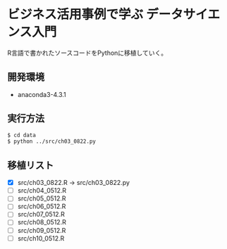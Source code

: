 # ビジネス活用事例で学ぶ データサイエンス入門

R言語で書かれたソースコードをPythonに移植していく。

## 開発環境
* anaconda3-4.3.1

## 実行方法
```bash
$ cd data
$ python ../src/ch03_0822.py
```

## 移植リスト

- [x] src/ch03\_0822.R -> src/ch03\_0822.py
- [ ] src/ch04\_0512.R
- [ ] src/ch05\_0512.R
- [ ] src/ch06\_0512.R
- [ ] src/ch07\_0512.R
- [ ] src/ch08\_0512.R
- [ ] src/ch09\_0512.R
- [ ] src/ch10\_0512.R
